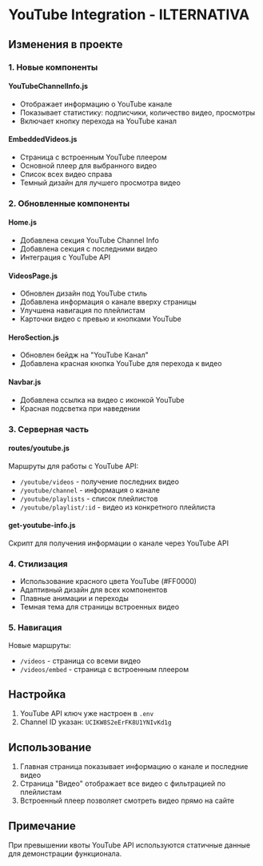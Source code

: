 # YouTube Integration - ILTERNATIVA

## Изменения в проекте

### 1. Новые компоненты

#### YouTubeChannelInfo.js
- Отображает информацию о YouTube канале
- Показывает статистику: подписчики, количество видео, просмотры
- Включает кнопку перехода на YouTube канал

#### EmbeddedVideos.js
- Страница с встроенным YouTube плеером
- Основной плеер для выбранного видео
- Список всех видео справа
- Темный дизайн для лучшего просмотра видео

### 2. Обновленные компоненты

#### Home.js
- Добавлена секция YouTube Channel Info
- Добавлена секция с последними видео
- Интеграция с YouTube API

#### VideosPage.js
- Обновлен дизайн под YouTube стиль
- Добавлена информация о канале вверху страницы
- Улучшена навигация по плейлистам
- Карточки видео с превью и кнопками YouTube

#### HeroSection.js
- Обновлен бейдж на "YouTube Канал"
- Добавлена красная кнопка YouTube для перехода к видео

#### Navbar.js
- Добавлена ссылка на видео с иконкой YouTube
- Красная подсветка при наведении

### 3. Серверная часть

#### routes/youtube.js
Маршруты для работы с YouTube API:
- `/youtube/videos` - получение последних видео
- `/youtube/channel` - информация о канале
- `/youtube/playlists` - список плейлистов
- `/youtube/playlist/:id` - видео из конкретного плейлиста

#### get-youtube-info.js
Скрипт для получения информации о канале через YouTube API

### 4. Стилизация

- Использование красного цвета YouTube (#FF0000)
- Адаптивный дизайн для всех компонентов
- Плавные анимации и переходы
- Темная тема для страницы встроенных видео

### 5. Навигация

Новые маршруты:
- `/videos` - страница со всеми видео
- `/videos/embed` - страница с встроенным плеером

## Настройка

1. YouTube API ключ уже настроен в `.env`
2. Channel ID указан: `UCIKW8S2eErFK8U1YNIvKd1g`

## Использование

1. Главная страница показывает информацию о канале и последние видео
2. Страница "Видео" отображает все видео с фильтрацией по плейлистам
3. Встроенный плеер позволяет смотреть видео прямо на сайте

## Примечание

При превышении квоты YouTube API используются статичные данные для демонстрации функционала.
